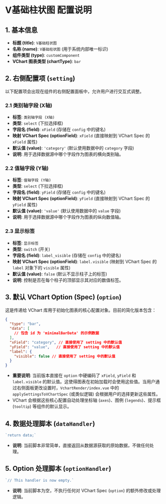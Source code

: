 # V基础柱状图 配置说明

## 1. 基本信息

*   **标题 (title)**: `V基础柱状图`
*   **名称 (name)**: `V基础柱状图` (用于系统内部唯一标识)
*   **组件类型 (type)**: `customComponent`
*   **VChart 图表类型 (chartType)**: `bar`

## 2. 右侧配置项 (`setting`)

以下配置项会出现在组件的右侧配置面板中，允许用户进行交互式调整。

### 2.1 类别轴字段 (X轴)

*   **标签**: `类别轴字段 (X轴)`
*   **类型**: `select` (下拉选择框)
*   **字段名 (field)**: `xField` (存储在 `config` 中的键名)
*   **映射 VChart Spec (optionField)**: `xField` (直接映射到 VChart Spec 的 `xField` 属性)
*   **默认值 (value)**: `'category'` (默认使用数据中的 `category` 字段)
*   **说明**: 用于选择数据源中哪个字段作为图表的横向类别轴。

### 2.2 值轴字段 (Y轴)

*   **标签**: `值轴字段 (Y轴)`
*   **类型**: `select` (下拉选择框)
*   **字段名 (field)**: `yField` (存储在 `config` 中的键名)
*   **映射 VChart Spec (optionField)**: `yField` (直接映射到 VChart Spec 的 `yField` 属性)
*   **默认值 (value)**: `'value'` (默认使用数据中的 `value` 字段)
*   **说明**: 用于选择数据源中哪个字段作为图表的纵向数值轴。

### 2.3 显示标签

*   **标签**: `显示标签`
*   **类型**: `switch` (开关)
*   **字段名 (field)**: `label_visible` (存储在 `config` 中的键名)
*   **映射 VChart Spec (optionField)**: `label.visible` (映射到 VChart Spec 的 `label` 对象下的 `visible` 属性)
*   **默认值 (value)**: `false` (默认不显示柱子上的标签)
*   **说明**: 控制是否在每个柱子的顶部显示其对应的数值标签。

## 3. 默认 VChart Option (Spec) (`option`)

这是传递给 VChart 库用于初始化图表的核心配置对象。目前的简化版本包含：

```json
{
  "type": "bar",
  "data": [
    // 包含 id 为 'minimalBarData' 的示例数据
  ],
  "xField": "category", // 直接使用了 setting 中的默认值
  "yField": "value",   // 直接使用了 setting 中的默认值
  "label": {
    "visible": false // 直接使用了 setting 中的默认值
  }
}
```

*   **重要说明**: 当前版本直接在 `option` 中硬编码了 `xField`, `yField` 和 `label.visible` 的默认值。这使得图表在初始加载时会使用这些值。当用户通过右侧面板更改设置时，`VchartRender/index.vue` 中的 `applySettingsToVChartSpec` (或类似逻辑) 会根据用户的选择更新这些属性。
*   VChart 会根据这些核心配置自动处理坐标轴 (`axes`)、图例 (`legends`)、提示框 (`tooltip`) 等组件的默认显示。

## 4. 数据处理脚本 (`dataHandler`)

```javascript
`return data;`
```

*   **说明**: 当前脚本非常简单，直接返回从数据源获取的原始数据，不做任何处理。

## 5. Option 处理脚本 (`optionHandler`)

```javascript
`// This handler is now empty.`
```

*   **说明**: 当前脚本为空，不执行任何对 VChart Spec (`option`) 的额外修改或处理逻辑。
